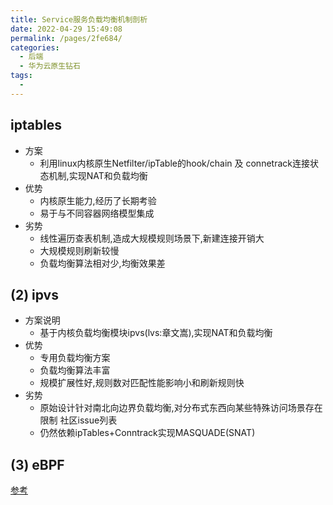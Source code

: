 ```yaml
---
title: Service服务负载均衡机制剖析
date: 2022-04-29 15:49:08
permalink: /pages/2fe684/
categories:
  - 后端
  - 华为云原生钻石
tags:
  - 
---
```



## iptables
  - 方案
    - 利用linux内核原生Netfilter/ipTable的hook/chain 及 connetrack连接状态机制,实现NAT和负载均衡
  - 优势
    - 内核原生能力,经历了长期考验
    - 易于与不同容器网络模型集成
  - 劣势
    - 线性遍历查表机制,造成大规模规则场景下,新建连接开销大
    - 大规模规则刷新较慢
    - 负载均衡算法相对少,均衡效果差

## (2) ipvs
  - 方案说明
    - 基于内核负载均衡模块ipvs(lvs:章文嵩),实现NAT和负载均衡
  - 优势
    - 专用负载均衡方案
    - 负载均衡算法丰富
    - 规模扩展性好,规则数对匹配性能影响小和刷新规则快
  - 劣势
    - 原始设计针对南北向边界负载均衡,对分布式东西向某些特殊访问场景存在限制 社区issue列表
    - 仍然依赖ipTables+Conntrack实现MASQUADE(SNAT)

## (3) eBPF



[参考](https://education.huaweicloud.com/courses/course-v1:HuaweiX+CBUCNXI046+Self-paced/courseware/af81a9458abd4a9389ea7f4279d800eb/e4b9287346524282b3faf80b83e52017/)



